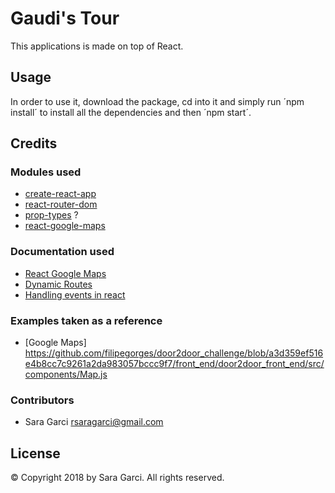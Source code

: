 # Gaudi's Tour

This applications is made on top of React.

## Usage

In order to use it, download the package, cd into it and simply run ´npm install´ to install all the dependencies and then ´npm start´.

## Credits

### Modules used

* [create-react-app](https://www.npmjs.com/package/create-react-app)
* [react-router-dom](https://www.npmjs.com/package/react-router-dom)
* [prop-types](https://www.npmjs.com/package/prop-types) ?
* [react-google-maps](https://www.npmjs.com/package/react-google-maps)

### Documentation used

* [React Google Maps](https://tomchentw.github.io/react-google-maps/)
* [Dynamic Routes](https://scotch.io/tutorials/routing-react-apps-the-complete-guide)
* [Handling events in react](https://reactjs.org/docs/handling-events.html)

### Examples taken as a reference

* [Google Maps] https://github.com/filipegorges/door2door_challenge/blob/a3d359ef516e4b8cc7c9261a2da983057bccc9f7/front_end/door2door_front_end/src/components/Map.js

### Contributors

* Sara Garci <rsaragarci@gmail.com>

## License

© Copyright 2018 by Sara Garci. All rights reserved.